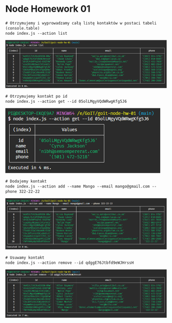 # Node Homework 01

```shell
# Otrzymujemy i wyprowadzamy całą listę kontaktów w postaci tabeli (console.table)
node index.js --action list
```

![Screenshot of terminal with 1st task.](/screens/01.png)

```shell
# Otrzymujemy kontakt po id
node index.js --action get --id 05olLMgyVQdWRwgKfg5J6
```

![Screenshot of terminal with 2nd task.](/screens/02.png)

```shell
# Dodajemy kontakt
node index.js --action add --name Mango --email mango@gmail.com --phone 322-22-22
```

![Screenshot of terminal with 3rd task.](/screens/03.png)

```shell
# Usuwamy kontakt
node index.js --action remove --id qdggE76Jtbfd9eWJHrssH
```

![Screenshot of terminal with 4th task.](/screens/04.png)